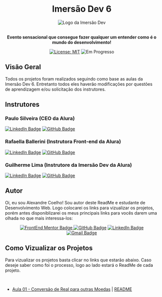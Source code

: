 <h1 align="center"> Imersão Dev 6 </h1>

<div align="center">

  <img src="https://www.alura.com.br/assets/img/imersoes/dev-2021/logo-imersao-aluraflix.svg" alt="Logo da Imersão Dev">
  
</div>

<br>

<p align="center"> <strong>Evento sensacional que consegue fazer qualquer um entender como é o mundo do desenvolvimento!</strong> </p>

<div align="center">

  <a href="https://github.com/coelhoalexandre/imersao-dev-6-alura/blob/main/LICENSE" target="_blank"><img src="https://img.shields.io/badge/License-MIT-yellow.svg" alt="License: MIT"></a> <img src="https://img.shields.io/badge/Em_Progresso-blue.svg" alt="Em Progresso">

</div>

## Visão Geral

Todos os projetos foram realizados seguindo como base as aulas da Imersão Dev 6. Entretanto todos eles haverão modificações por questões de aprendizagem e/ou solicitação dos instrutores.

## Instrutores

### Paulo Silveira (CEO da Alura)

<a href="https://www.linkedin.com/in/paulosilveira/" target="_blank"><img src="https://img.shields.io/badge/-LinkedIn-%230077B5?style=for-the-badge&logo=linkedin&logoColor=white" alt="LinkedIn Badge"></a>
<a href = "https://github.com/peas" target="_blank"><img src="https://img.shields.io/badge/GitHub-%23333?style=for-the-badge&logo=github&logoColor=white" alt="GitHub Badge"></a>

### Rafaella Ballerini (Instrutora Front-end da Alura)

<a href="https://www.linkedin.com/in/rafaella-ballerini-45875016a/" target="_blank"><img src="https://img.shields.io/badge/-LinkedIn-%230077B5?style=for-the-badge&logo=linkedin&logoColor=white" alt="LinkedIn Badge"></a>
<a href = "https://github.com/rafaballerini"><img src="https://img.shields.io/badge/GitHub-%23333?style=for-the-badge&logo=github&logoColor=white" target="_blank" alt="GitHub Badge"></a>

### Guilherme Lima (Instrutore da Imersão Dev da Alura)

<a href="https://www.linkedin.com/in/guilherme-lima-developer/" target="_blank"><img src="https://img.shields.io/badge/-LinkedIn-%230077B5?style=for-the-badge&logo=linkedin&logoColor=white" alt="LinkedIn Badge"></a>
<a href = "https://github.com/guilhermeonrails" target="_blank"><img src="https://img.shields.io/badge/GitHub-%23333?style=for-the-badge&logo=github&logoColor=white" alt="GitHub Badge"></a>

## Autor

Oi, eu sou Alexandre Coelho! Sou autor deste ReadMe e estudante de Desenvolvimento Web. Logo colocarei os links para vizualizar os projetos, porém antes disponiblizarei os meus principais links para vocês darem uma olhada no que mais interessa-los: 

<div align="center">

<a href = "https://www.frontendmentor.io/profile/coelhoalexandre" target="_blank"><img src="https://img.shields.io/badge/Frontend_Mentor-black?style=for-the-badge&logo=frontendmentor&logoColor=aqua" alt="FrontEnd Mentor Badge">
<a href = "https://github.com/coelhoalexandre"><img src="https://img.shields.io/badge/GitHub-%23333?style=for-the-badge&logo=github&logoColor=white" alt="GitHub Badge"></a>
<a href="https://www.linkedin.com/in/-coelhoalexandre/" target="_blank"><img src="https://img.shields.io/badge/-LinkedIn-%230077B5?style=for-the-badge&logo=linkedin&logoColor=white" alt="LinkedIn Badge"></a>
<a href = "mailto:alexandrecoelhocontato@gmail.com" target="_blank"><img src="https://img.shields.io/badge/-Gmail-critical?style=for-the-badge&logo=gmail&logoColor=white" target="_blank" alt="Gmail Badge"></a>


<div align="left">

<h2>Como Vizualizar os Projetos</h2>

Para vizualizar os projetos basta clicar no links que estarão abaixo. Caso deseje saber como foi o processo, logo ao lado estará o ReadMe de cada projeto.

</div>

  <br>
  
<div align="left">
  

- <a href="https://coelhoalexandre.github.io/imersao-dev-6-alura/aula01/" target="_blank"> Aula 01 - Conversão de Real para outras Moedas</a> | <a href="https://github.com/coelhoalexandre/imersao-dev-6-alura/blob/main/aula01/README.md" target="_blank">README</a>
  
 </div>


